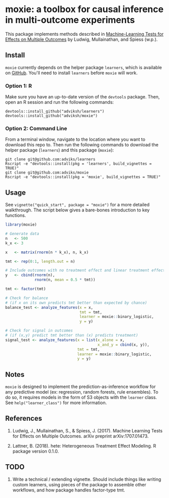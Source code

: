 # moxie: a toolbox for causal inference in multi-outcome experiments

This package implements methods described in [Machine-Learning Tests for Effects on Multiple Outcomes](https://arxiv.org/pdf/1707.01473.pdf) by Ludwig, Mullainathan, and Spiess (w.p.).

## Install

`moxie` currently depends on the helper package `learners`, which is available on [GitHub](https://github.com/adviksh/learners). You'll need to install `learners` before `moxie` will work.

### Option 1: R
Make sure you have an up-to-date version of the `devtools` package. Then, open an R session and run the following commands:
```
devtools::install_github("adviksh/learners")
devtools::install_github("adviksh/moxie")
```

### Option 2: Command Line
From a terminal window, navigate to the location where you want to download this repo to. Then run the following commands to download the helper package (`learners`) and this package (`moxie`):
```
git clone git@github.com:adviks/learners
Rscript -e "devtools::install(pkg = 'learners', build_vignettes = TRUE)"
git clone git@github.com:adviks/moxie
Rscript -e "devtools::install(pkg = 'moxie', build_vignettes = TRUE)"
```


## Usage
See `vignette("quick_start", package = "moxie")` for a more detailed walkthrough. The script below gives a bare-bones introduction to key functions.

```r
library(moxie)

# Generate data
n   <- 500
k_x <- 3

x   <- matrix(rnorm(n * k_x), n, k_x)

tmt <- rep(0:1, length.out = n)

# Include outcomes with no treatment effect and linear treatment effect
y   <- cbind(rnorm(n),
             rnorm(n, mean = 0.5 * tmt))

tmt <- factor(tmt)

# Check for balance
# (if x on its own predicts tmt better than expected by chance)
balance_test <- analyze_features(x = x,
                                 tmt = tmt,
                                 learner = moxie::binary_logistic,
                                 y = y)

# Check for signal in outcomes
# (if (x,y) predict tmt better than (x) predicts treatment)
signal_test <- analyze_features(x = list(x_alone = x,
                                         x_and_y = cbind(x, y)),
                                tmt = tmt,
                                learner = moxie::binary_logistic,
                                y = y)
```

## Notes
`moxie` is designed to implement the prediction-as-inference workflow for any predictive model (ex: regression, random forests, rule ensembles). To do so, it requires models in the form of S3 objects with the `learner` class. See `help("learner_class")` for more information.

## References

1. Ludwig, J., Mullainathan, S., & Spiess, J. (2017). Machine Learning Tests for Effects on Multiple Outcomes. arXiv preprint arXiv:1707.01473.

2. Lattner, B. (2018). hete: Heterogeneous Treatment Effect Modeling. R package version 0.1.0.

## TODO

1. Write a technical / extending vignette. Should include things like writing custom learners, using pieces of the package to assemble other workflows, and how package handles factor-type tmt.
